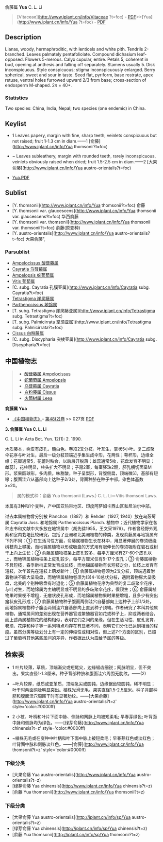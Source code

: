 俞藤属 **Yua** C. L. Li

> [Vitaceae](http://www.iplant.cn/info/Vitaceae ?t=foc) - [PDF](http://iplant.cn/foc/pdf/Vitaceae.pdf)>>[Yua](http://www.iplant.cn/info/Yua ?t=foc) - [PDF](http://www.iplant.cn/foc/pdf/Yua.pdf)

## Description

Lianas, woody, hermaphroditic, with lenticels and white pith. Tendrils 2-branched. Leaves palmately pentafoliolate. Compound dichasium leaf-opposed. Flowers 5-merous. Calyx cupular, entire. Petals 5, coherent in bud, opening at anthesis and falling off separately. Stamens usually 5. Disk inconspicuous. Style conspicuous; stigma inconspicuously enlarged. Berry spherical, sweet and sour in taste. Seed flat, pyriform, base rostrate, apex retuse, ventral holes furrowed upward 2/3 from base; cross-section of endosperm M-shaped. 2*n* = 40*.

### Statistics
Two species: China, India, Nepal; two species (one endemic) in China.

## Keylist

* 1 Leaves papery, margin with fine, sharp teeth, veinlets conspicuous but not raised; fruit 1-1.3 cm in diam.——1  [俞藤](http://www.iplant.cn/info/Yua thomsonii?t=foc)
* ~ Leaves subleathery, margin with rounded teeth, rarely inconspicuous, veinlets obviously raised when dried; fruit 1.5-2.5 cm in diam.——2  [大果俞藤](http://www.iplant.cn/info/Yua austro-orientalis?t=foc)

* [Yua.PDF](http://iplant.cn/foc/pdf/Yua.pdf)

## Sublist

* [Y.  thomsonii](http://www.iplant.cn/info/Yua thomsonii?t=foc)
 俞藤
* [Y.  thomsonii var. glaucescens](http://www.iplant.cn/info/Yua thomsonii var. glaucescens?t=foc)
 华西俞藤
* [Y.  thomsonii var. thomsonii](http://www.iplant.cn/info/Yua thomsonii var. thomsonii?t=foc)
 俞藤(原变种)
* [Y.  austro-orientalis](http://www.iplant.cn/info/Yua austro-orientalis?t=foc) 大果俞藤",

### Parsublist

* [Ampelocissus  酸蔹藤属](http://www.iplant.cn/info/Ampelocissus?t=foc)
* [Cayratia  乌蔹莓属](http://www.iplant.cn/info/Cayratia?t=foc)
* [Ampelopsis  蛇葡萄属](http://www.iplant.cn/info/Ampelopsis?t=foc)
* [Vitis  葡萄属](http://www.iplant.cn/info/Vitis?t=foc)
* [C.  subg. Cayratia  孔膜亚属](http://www.iplant.cn/info/Cayratia subg. Cayratia?t=foc)
* [Tetrastigma  崖爬藤属](http://www.iplant.cn/info/Tetrastigma?t=foc)
* [Parthenocissus  地锦属](http://www.iplant.cn/info/Parthenocissus?t=foc)
* [T.  subg. Tetrastigma  崖爬藤亚属](http://www.iplant.cn/info/Tetrastigma subg. Tetrastigma?t=foc)
* [T.  subg. Palmicirrata  掌须亚属](http://www.iplant.cn/info/Tetrastigma subg. Palmicirrata?t=foc)
* [Cissus  白粉藤属](http://www.iplant.cn/info/Cissus?t=foc)
* [C.  subg. Discypharia  突棱亚属](http://www.iplant.cn/info/Cayratia subg. Discypharia?t=foc)

## 中国植物志

> * [酸蔹藤属  Ampelocissus](Ampelocissus-酸蔹藤属.md)
> * [蛇葡萄属  Ampelopsis](Ampelopsis-蛇葡萄属.md)
> * [乌蔹莓属  Cayratia](Cayratia-乌蔹莓属.md)
> * [白粉藤属  Cissus](Cissus-白粉藤属.md)
> * [火筒树属  Leea](http://www.iplant.cn/info/Leea?t=z)

**俞藤属 Yua**

* [《中国植物志》](http://www.iplant.cn/frps)- [第48(2)卷](http://www.iplant.cn/frps/vol/48(2)) >> 027页 [PDF](http://www.iplant.cn/frps/pdf/48(2)/027y.pdf)

**3. 俞藤属 Yua C. L. Li**

C. L. Li in Acta Bot. Yun. 12(1): 2. 1990.

木质藤本，树皮有皮孔，髓白色。卷须2叉分枝。叶互生，掌状5小叶。复二歧聚伞花序与叶对生，最后一级分枝顶端近乎集生成伞形，花两性；萼杯形，边缘全缘；花瓣通常5，花蕾时粘合，以后展开脱落；雄蕊通常5枚，花盘发育不明显；雌蕊1，花柱明显，柱头扩大不明显；子房2室，每室胚珠2颗，胚乳横切面呈M形。浆果圆球形，多肉质，味甜酸。种子呈梨形，背腹侧扁，顶端微凹，基部有短喙；腹面洼穴从基部向上达种子2/3处，背面种脐在种子中部。染色体基数 x=20。

> 属的模式种：俞藤 Yua thomsonii (Laws.) C. L. Li＝Vitis thomsoni Laws.

本属有3种和1个变种，产中国亚热带地区、印度阿萨姆卡西山区和尼泊尔中部。

过去本属植物曾分别被 Planchon（1887）和 Rehder（1927, 1940）放在乌蔹莓属 Cayratia Juss. 和地锦属 Parthenocissus Planch. 植物中；近代植物学家在各种志书和文献中大多放在地锦属中（胡先骕1955，王文采1979）。作者曾经野外观察和室内栽培比较研究，包括了亚洲和北美洲植物的种类，发现俞藤属与地锦属有下列不同：① 在生活习性方面，俞藤属植物生长在林中，用显著伸展的卷须缠绕树枝向上攀援，而地锦属植物以形成吸盘的方式用有限伸长的卷须吸附在岩石或树干上向上生长；② 俞藤属植物枝条上皮孔较多，每平方厘米有27-60个皮孔以上，而地锦属植物枝条上皮孔较少，每平方厘米仅有5-17个皮孔；③ 俞藤属植物不具短枝，春季新梢正常发育成长枝，而地锦属植物有长短枝之分，长枝上发育有短枝，次年首先在短枝上萌发新叶；④ 俞藤属植物卷须为2叉分枝，顶端遇着附着物决不膨大呈吸盘，而地锦属植物卷须为(3)4-10总状分枝，遇附着物膨大呈吸盘，北美的个别种吸盘有时退化；⑤ 俞藤属植物花序为典型的复二歧聚伞花序，与叶对生，而地锦属为主轴明显或不明显的多歧聚伞花序，假顶生；⑥ 俞藤属植物果时果梗不增粗，无瘤状皮孔形成，而地锦属植物果时果梗增粗，且多少有突出瘤状皮孔形成；⑦ 俞藤属植物种子腹面两侧洼穴自基部向上达种子上部1/3处，而地锦属植物种子腹面两侧洼穴自基部向上直到种子顶端。作者研究了本科其他属植物，通常属间的差别出现在营养器官或繁殖器官如花或种子上，抑或两者结合，而上述两属植物花的结构相似，表明它们之间的亲缘，但在生活习性、皮孔发育、卷须、花序和种子等一系列特点均存在有显著不同，表明它们分化已达到相当的程度。虽然分类等级划分上有一定的伸缩性或相对性，但上述7个方面的区别，已超过了葡萄科其他某些属间的差异，作者据此认为应给予属的等级。

## 检索表

* 1 叶片较薄，草质，顶端渐尖或短尾尖，边缘锯齿细锐；网脉明显，但不突出。果实直径1-1.3厘米。种子背部种脐和腹面洼穴周围无肋纹。——(2)
* ~叶片较厚，纸质或亚革质，顶端急尖或圆钝，边缘锯齿较圆钝，稀不明显；叶干时两面网脉明显突出。植株光滑无毛。果实直径1.5-2.5厘米。种子背部种脐和腹面洼穴周围干时有显著肋纹。——[大果俞藤](http://www.iplant.cn/info/Yua austro-orientalis?t=z'  style='color:#0000ff)

* 2 小枝、叶柄和叶片下面中脉、侧脉和网脉上均被短柔毛; 早春芽绿色; 叶背面中脉和侧脉均为绿色。——[绿芽俞藤](http://www.iplant.cn/info/Yua chinensis?t=z'  style='color:#0000ff)

* ~植株无毛或在变种中叶柄和叶下面中脉上被短柔毛；早春芽红色或淡红色；叶背面中脉和侧脉淡红色。——[俞藤](http://www.iplant.cn/info/Yua thomsonii?t=z'  style='color:#0000ff)

### 下级分类
* [大果俞藤  Yua austro-orientalis](http://www.iplant.cn/info/Yua austro-orientalis?t=z)
* [绿芽俞藤  Yua chinensis](http://www.iplant.cn/info/Yua chinensis?t=z)
* [俞藤  Yua thomsonii](http://www.iplant.cn/info/Yua thomsonii?t=z)

### 下级分类
* [大果俞藤  Yua austro-orientalis](http://iplant.cn/info/sp/Yua austro-orientalis?t=z)
* [绿芽俞藤  Yua chinensis](http://iplant.cn/info/sp/Yua chinensis?t=z)
* [俞藤  Yua thomsonii](http://iplant.cn/info/sp/Yua thomsonii?t=z)

